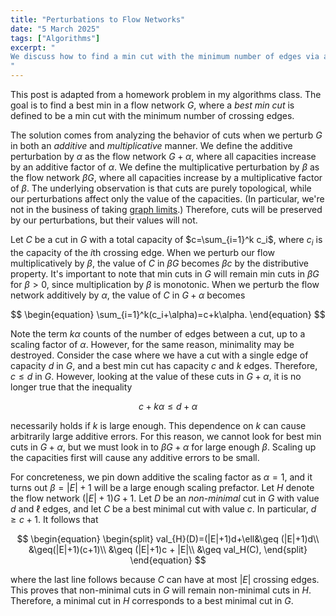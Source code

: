 ```yaml
---
title: "Perturbations to Flow Networks"
date: "5 March 2025"
tags: ["Algorithms"]
excerpt: "
We discuss how to find a min cut with the minimum number of edges via a perturbative argument on flow networks.
"
---
```


This post is adapted from a homework problem in my algorithms class. The goal is to find a best min in a flow network $G$, where a _best min cut_ is defined to be a min cut with the minimum number of crossing edges.

The solution comes from analyzing the behavior of cuts when we perturb $G$ in both an _additive_ and _multiplicative_ manner. We define the additive perturbation by $\alpha$ as the flow network $G+\alpha$, where all capacities increase by an additive factor of $\alpha$. We define the multiplicative perturbation by $\beta$ as the flow network $\beta G$, where all capacities increase by a multiplicative factor of $\beta$. The underlying observation is that cuts are purely topological, while our perturbations affect only the value of the capacities. (In particular, we're not in the business of taking [graph limits](https://ocw.mit.edu/courses/18-217-graph-theory-and-additive-combinatorics-fall-2019/b28726e8c835f149e978ee24a6294d81_MIT18_217F19_ch5.pdf).) Therefore, cuts will be preserved by our perturbations, but their values will not.

Let $C$ be a cut in $G$ with a total capacity of $c=\sum_{i=1}^k c_i$, where $c_i$ is the capacity of the $i$th crossing edge. When we perturb our flow multiplicatively by $\beta$, the value of $C$ in $\beta G$ becomes
$\beta c$ by the distributive property. It's important to note that min cuts in $G$ will remain min cuts in $\beta G$ for $\beta >0$, since multiplication by $\beta$ is monotonic. When we perturb the flow network additively by $\alpha$, the value of $C$ in $G+\alpha$ becomes

$$
\begin{equation}
\sum_{i=1}^k(c_i+\alpha)=c+k\alpha.
\end{equation}
$$

Note the term $k\alpha$ counts of the number of edges between a cut, up to a scaling factor of $\alpha$. However, for the same reason, minimality may be destroyed. Consider the case where we have a cut with a single edge of capacity $d$ in $G$, and a best min cut has capacity $c$ and $k$ edges. Therefore, $c\leq d$ in $G$. However, looking at the value of these cuts in $G+\alpha$, it is no longer true that the inequality

$$
\begin{equation}
c+k\alpha \leq d+\alpha
\end{equation}
$$

necessarily holds if $k$ is large enough. This dependence on $k$ can cause arbitrarily large additive errors. For this reason, we cannot look for best min cuts in $G+\alpha$, but we must look in to $\beta G+\alpha$ for large enough $\beta$. Scaling up the capacities first will cause any additive errors to be small.

For concreteness, we pin down additive the scaling factor as $\alpha=1$, and it turns out $\beta=|E|+1$ will be a large enough scaling prefactor. Let $H$ denote the flow network $(|E|+1)G+1$. Let $D$ be an _non-minimal_ cut in $G$ with value $d$ and $\ell$ edges, and let $C$ be a best minimal cut with value $c$. In particular, $d\geq c+1$. It follows that

$$
\begin{equation}
\begin{split}
val_{H}(D)=(|E|+1)d+\ell&\geq (|E|+1)d\\
&\geq(|E|+1)(c+1)\\
&\geq (|E|+1)c + |E|\\
&\geq val_H(C),
\end{split}
\end{equation}
$$

where the last line follows because $C$ can have at most $|E|$ crossing edges. This proves that non-minimal cuts in $G$ will remain non-minimal cuts in $H$. Therefore, a minimal cut in $H$ corresponds to a best minimal cut in $G$.
